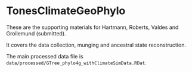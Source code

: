 # TonesClimateGeoPhylo

These are the supporting materials for Hartmann, Roberts, Valdes and Grollemund (submitted).

It covers the data collection, munging and ancestral state reconstruction.

The main processed data file is `data/processed/GTree_phylo4g_withClimateSimData.RDat`.
